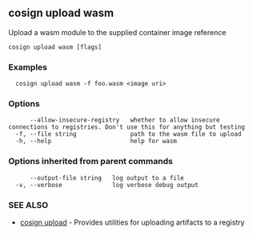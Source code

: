 ## cosign upload wasm

Upload a wasm module to the supplied container image reference

```
cosign upload wasm [flags]
```

### Examples

```
  cosign upload wasm -f foo.wasm <image uri>
```

### Options

```
      --allow-insecure-registry   whether to allow insecure connections to registries. Don't use this for anything but testing
  -f, --file string               path to the wasm file to upload
  -h, --help                      help for wasm
```

### Options inherited from parent commands

```
      --output-file string   log output to a file
  -v, --verbose              log verbose debug output
```

### SEE ALSO

* [cosign upload](cosign_upload.md)	 - Provides utilities for uploading artifacts to a registry

